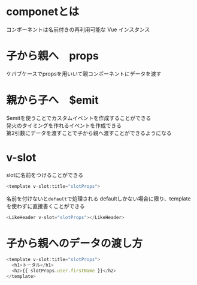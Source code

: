 # componetとは
コンポーネントは名前付きの再利用可能な Vue インスタンス  
# 子から親へ　props
ケバブケースでpropsを用いいて親コンポーネントにデータを渡す
# 親から子へ　$emit
$emitを使うことでカスタムイベントを作成することができる  
発火のタイミングを作れるイベントを作成できる  
第2引数にデータを渡すことで子から親へ渡すことができるようになる  
# v-slot
slotに名前をつけることができる
```js
<template v-slot:title="slotProps">
```
名前を付けないと`default`で処理される
defaultしかない場合に限り、templateを使わずに直接書くことができる
```js
<LikeHeader v-slot="slotProps"></LikeHeader>
```

# 子から親へのデータの渡し方
```js
<template v-slot:title="slotProps">
  <h1>トータル</h1>
  <h2>{{ slotProps.user.firstName }}</h2>
</template>
```
